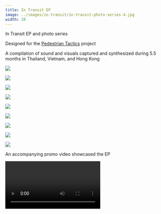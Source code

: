 ```yaml
---
title: In Transit EP
image: ../images/in-transit/in-transit-photo-series-4.jpg
width: 20
---
```


In Transit EP and photo series

Designed for the [Pedestrian Tactics](https://pedestriantactics.com) project

A compilation of sound and visuals captured and synthesized during 5.5 months in Thailand, Vietnam, and Hong Kong

![](../images/in-transit/in-transit-photo-series-2.jpg)

![](../images/in-transit/in-transit-photo-series-3.jpg)

![](../images/in-transit/in-transit-photo-series-4.jpg)

![](../images/in-transit/in-transit-photo-series-5.jpg)

![](../images/in-transit/in-transit-photo-series-6.jpg)

![](../images/in-transit/in-transit-photo-series-7.jpg)

![](../images/in-transit/in-transit-photo-series-8.jpg)

![](../images/in-transit/in-transit-photo-series-9.jpg)

![](../images/in-transit/in-transit-photo-series-10.jpg)

An accompanying promo video showcased the EP

<video controls src="images/pt-videos/in-transit-video.mp4"></video>